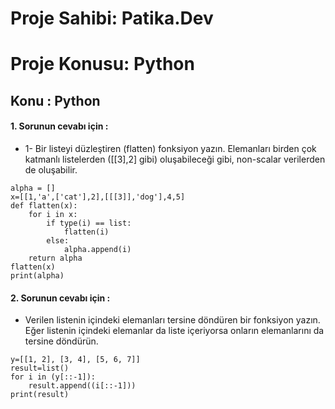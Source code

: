 # Proje Sahibi: Patika.Dev 
# Proje Konusu: Python
## Konu : Python

#### 1. Sorunun cevabı için :
- 1- Bir listeyi düzleştiren (flatten) fonksiyon yazın. Elemanları birden çok katmanlı listelerden ([[3],2] gibi) oluşabileceği gibi, non-scalar verilerden de oluşabilir.
```
alpha = []
x=[[1,'a',['cat'],2],[[[3]],'dog'],4,5]
def flatten(x):
    for i in x:
        if type(i) == list:
            flatten(i)
        else:
            alpha.append(i)
    return alpha
flatten(x)
print(alpha)
```

#### 2. Sorunun cevabı için :
- Verilen listenin içindeki elemanları tersine döndüren bir fonksiyon yazın. Eğer listenin içindeki elemanlar da liste içeriyorsa onların elemanlarını da tersine döndürün.
```
y=[[1, 2], [3, 4], [5, 6, 7]]
result=list()
for i in (y[::-1]):
    result.append((i[::-1]))
print(result)
```

